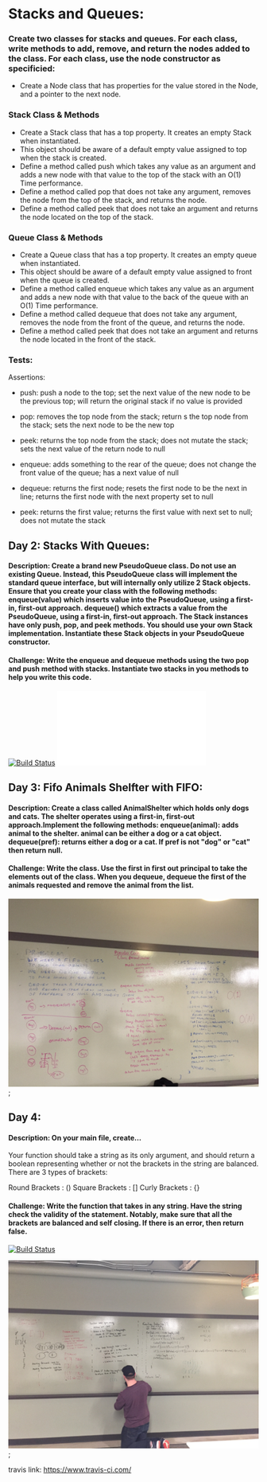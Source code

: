 # Stacks and Queues:
### Create two classes for stacks and queues. For each class, write methods to add, remove, and return the nodes added to the class. For each class, use the node constructor as specificied: 
* Create a Node class that has properties for the value stored in the Node, and a pointer to the next node.

### Stack Class & Methods
* Create a Stack class that has a top property. It creates an empty Stack when instantiated.
* This object should be aware of a default empty value assigned to top when the stack is created.
* Define a method called push which takes any value as an argument and adds a new node with that value to the top of the stack with an O(1) Time performance.
* Define a method called pop that does not take any argument, removes the node from the top of the stack, and returns the node.
* Define a method called peek that does not take an argument and returns the node located on the top of the stack.

### Queue Class & Methods
* Create a Queue class that has a top property. It creates an empty queue when instantiated.
* This object should be aware of a default empty value assigned to front when the queue is created.
* Define a method called enqueue which takes any value as an argument and adds a new node with that value to the back of the queue with an O(1) Time performance.
* Define a method called dequeue that does not take any argument, removes the node from the front of the queue, and returns the node.
* Define a method called peek that does not take an argument and returns the node located in the front of the stack.



### Tests:
Assertions: 
* push: push a node to the top; set the next value of the new node to be the previous top; will return the original stack if no value is provided

* pop: removes the top node from the stack; return s the top node from the stack; sets the next node to be the new top
* peek: returns the top node from the stack; does not mutate the stack; sets the next value of the return node to null

* enqueue: adds something to the rear of the queue; does not change the front value of the queue; has a next value of null

* dequeue: returns the first node; resets the first node to be the next in line; returns the first node with the next property set to null

* peek: returns the first value; returns the first value with next set to null; does not mutate the stack




## Day 2: Stacks With Queues:

#### Description: Create a brand new PseudoQueue class. Do not use an existing Queue. Instead, this PseudoQueue class will implement the standard queue interface, but will internally only utilize 2 Stack objects. Ensure that you create your class with the following methods: enqueue(value) which inserts value into the PseudoQueue, using a first-in, first-out approach. dequeue() which extracts a value from the PseudoQueue, using a first-in, first-out approach. The Stack instances have only push, pop, and peek methods. You should use your own Stack implementation. Instantiate these Stack objects in your PseudoQueue constructor.

#### Challenge: Write the enqueue and dequeue methods using the two pop and push method with stacks. Instantiate two stacks in you methods to help you write this code. 
[![Build Status](https://www.travis-ci.com/hingham/data-structures-and-algorithms.svg?branch=master)](https://www.travis-ci.com/hingham/data-structures-and-algorithms)
![image](assets/queueWithStack.js)


## Day 3: Fifo Animals Shelfter with FIFO:

#### Description: Create a class called AnimalShelter which holds only dogs and cats. The shelter operates using a first-in, first-out approach.Implement the following methods: enqueue(animal): adds animal to the shelter. animal can be either a dog or a cat object. dequeue(pref): returns either a dog or a cat. If pref is not "dog" or "cat" then return null.

#### Challenge: Write the class. Use the first in first out principal to take the elements out of the class. When you dequeue, dequeue the first of the animals requested and remove the animal from the list. 

![image](assets/animal-shelfter-wb.JPG);

## Day 4: 

#### Description: On your main file, create…
Your function should take a string as its only argument, and should return a boolean representing whether or not the brackets in the string are balanced. There are 3 types of brackets:

Round Brackets : ()
Square Brackets : []
Curly Brackets : {}

#### Challenge: Write the function that takes in any string. Have the string check the validity of the statement. Notably, make sure that all the brackets are balanced and self closing. If there is an error, then return false.

[![Build Status](https://www.travis-ci.com/hingham/data-structures-and-algorithms.svg?branch=master)](https://www.travis-ci.com/hingham/data-structures-and-algorithms)

![image](assets/wb-multi-bracket.JPG);

travis link: https://www.travis-ci.com/






